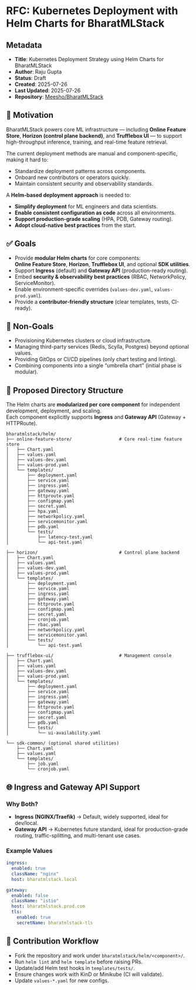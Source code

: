 
# RFC: Kubernetes Deployment with Helm Charts for BharatMLStack

## Metadata
- **Title**: Kubernetes Deployment Strategy using Helm Charts for BharatMLStack
- **Author**: Raju Gupta
- **Status**: Draft
- **Created**: 2025-07-26
- **Last Updated**: 2025-07-26
- **Repository**: [Meesho/BharatMLStack](https://github.com/Meesho/BharatMLStack)

## 🎯 Motivation

BharatMLStack powers core ML infrastructure — including **Online Feature Store**, **Horizon (control plane backend)**, and **Trufflebox UI** — to support high-throughput inference, training, and real-time feature retrieval.

The current deployment methods are manual and component-specific, making it hard to:
- Standardize deployment patterns across components.
- Onboard new contributors or operators quickly.
- Maintain consistent security and observability standards.

A **Helm-based deployment approach** is needed to:
- **Simplify deployment** for ML engineers and data scientists.
- **Enable consistent configuration as code** across all environments.
- **Support production-grade scaling** (HPA, PDB, Gateway routing).
- **Adopt cloud-native best practices** from the start.

## ✅ Goals

- Provide **modular Helm charts** for core components:  
  **Online Feature Store**, **Horizon**, **Trufflebox UI**, and optional **SDK utilities**.
- Support **Ingress** (default) and **Gateway API** (production-ready routing).
- Embed **security & observability best practices** (RBAC, NetworkPolicy, ServiceMonitor).
- Enable environment-specific overrides (`values-dev.yaml`, `values-prod.yaml`).
- Provide a **contributor-friendly structure** (clear templates, tests, CI-ready).

## 🚫 Non-Goals

- Provisioning Kubernetes clusters or cloud infrastructure.
- Managing third-party services (Redis, Scylla, Postgres) beyond optional values.
- Providing GitOps or CI/CD pipelines (only chart testing and linting).
- Combining components into a single “umbrella chart” (initial phase is modular).

## 🧱 Proposed Directory Structure

The Helm charts are **modularized per core component** for independent development, deployment, and scaling.  
Each component explicitly supports **Ingress** and **Gateway API** (Gateway + HTTPRoute).

```
bharatmlstack/helm/
├── online-feature-store/                  # Core real-time feature store
│   ├── Chart.yaml
│   ├── values.yaml
│   ├── values-dev.yaml
│   ├── values-prod.yaml
│   └── templates/
│       ├── deployment.yaml
│       ├── service.yaml
│       ├── ingress.yaml
│       ├── gateway.yaml
│       ├── httproute.yaml
│       ├── configmap.yaml
│       ├── secret.yaml
│       ├── hpa.yaml
│       ├── networkpolicy.yaml
│       ├── servicemonitor.yaml
│       ├── pdb.yaml
│       └── tests/
│           ├── latency-test.yaml
│           └── api-test.yaml

├── horizon/                               # Control plane backend
│   ├── Chart.yaml
│   ├── values.yaml
│   ├── values-dev.yaml
│   ├── values-prod.yaml
│   └── templates/
│       ├── deployment.yaml
│       ├── service.yaml
│       ├── ingress.yaml
│       ├── gateway.yaml
│       ├── httproute.yaml
│       ├── configmap.yaml
│       ├── secret.yaml
│       ├── cronjob.yaml
│       ├── rbac.yaml
│       ├── networkpolicy.yaml
│       ├── servicemonitor.yaml
│       └── tests/
│           └── api-test.yaml

├── trufflebox-ui/                         # Management console
│   ├── Chart.yaml
│   ├── values.yaml
│   ├── values-dev.yaml
│   ├── values-prod.yaml
│   └── templates/
│       ├── deployment.yaml
│       ├── service.yaml
│       ├── ingress.yaml
│       ├── gateway.yaml
│       ├── httproute.yaml
│       ├── configmap.yaml
│       ├── secret.yaml
│       ├── pdb.yaml
│       └── tests/
│           └── ui-availability.yaml

└── sdk-common/ (optional shared utilities)
    ├── Chart.yaml
    ├── values.yaml
    └── templates/
        ├── job.yaml
        └── cronjob.yaml
```

## 🌐 Ingress and Gateway API Support

### Why Both?
- **Ingress (NGINX/Traefik)** → Default, widely supported, ideal for dev/local.
- **Gateway API** → Kubernetes future standard, ideal for production-grade routing, traffic-splitting, and multi-tenant use cases.

### Example Values
```yaml
ingress:
  enabled: true
  className: "nginx"
  host: bharatmlstack.local

gateway:
  enabled: false
  className: "istio"
  host: bharatmlstack.prod.com
  tls:
    enabled: true
    secretName: bharatmlstack-tls
```

## 📝 Contribution Workflow

- Fork the repository and work under `bharatmlstack/helm/<component>/`.
- Run `helm lint` and `helm template` before raising PRs.
- Update/add Helm test hooks in `templates/tests/`.
- Ensure changes work with KinD or Minikube (CI will validate).
- Update `values-*.yaml` for new configs.
